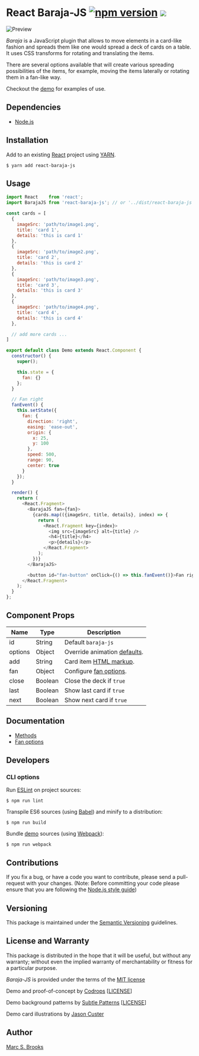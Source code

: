 # React Baraja-JS [![npm version](https://badge.fury.io/js/react-baraja-js.svg)](https://badge.fury.io/js/react-baraja-js) [![](https://img.shields.io/npm/dm/react-baraja-js)](https://www.npmjs.com/package/react-baraja-js)

![Preview](https://raw.githubusercontent.com/nuxy/baraja-js/master/package.gif)

_Baraja_ is a JavaScript plugin that allows to move elements in a card-like fashion and spreads them like one would spread a deck of cards on a table.  It uses CSS transforms for rotating and translating the items.

There are several options available that will create various spreading possibilities of the items, for example, moving the items laterally or rotating them in a fan-like way.

Checkout the [demo](https://nuxy.github.io/baraja-js) for examples of use.

## Dependencies

- [Node.js](https://nodejs.org)

## Installation

Add to an existing [React](https://reactjs.org) project using [YARN](https://yarnpkg.com).

    $ yarn add react-baraja-js

## Usage

```javascript
import React    from 'react';
import BarajaJS from 'react-baraja-js'; // or '../dist/react-baraja-js';

const cards = [
  {
    imageSrc: 'path/to/image1.png',
    title: 'card 1',
    details: 'this is card 1'
  },
  {
    imageSrc: 'path/to/image2.png',
    title: 'card 2',
    details: 'this is card 2'
  },
  {
    imageSrc: 'path/to/image3.png',
    title: 'card 3',
    details: 'this is card 3'
  },
  {
    imageSrc: 'path/to/image4.png',
    title: 'card 4',
    details: 'this is card 4'
  },

  // add more cards ...
]

export default class Demo extends React.Component {
  constructor() {
    super();

    this.state = {
      fan: {}
    };
  }

  // Fan right
  fanEvent() {
    this.setState({
      fan: {
        direction: 'right',
        easing: 'ease-out',
        origin: {
          x: 25,
          y: 100
        },
        speed: 500,
        range: 90,
        center: true
      }
    });
  }

  render() {
    return (
      <React.Fragment>
        <BarajaJS fan={fan}>
          {cards.map(({imageSrc, title, details}, index) => {
            return (
              <React.Fragment key={index}>
                <img src={imageSrc} alt={title} />
                <h4>{title}</h4>
                <p>{details}</p>
              </React.Fragment>
            );
          })}
        </BarajaJS>

        <button id="fan-button" onClick={() => this.fanEvent()}>Fan right</button>
      </React.Fragment>
    );
  }
};
```

## Component Props

| Name     | Type     | Description              |
|----------|----------|--------------------------|
| id       | String   | Default `baraja-js`      |
| options  | Object   | Override animation [defaults](https://github.com/nuxy/baraja-js#global-options). |
| add      | String   | Card item [HTML markup](https://github.com/nuxy/baraja-js#html-markup). |
| fan      | Object   | Configure [fan options](https://github.com/nuxy/baraja-js#fan-options). |
| close    | Boolean  | Close the deck if `true` |
| last     | Boolean  | Show last card if `true` |
| next     | Boolean  | Show next card if `true` |

## Documentation

- [Methods](https://github.com/nuxy/baraja-js#methods)
- [Fan options](https://github.com/nuxy/baraja-js#fan-options)

## Developers

### CLI options

Run [ESLint](https://eslint.org) on project sources:

    $ npm run lint

Transpile ES6 sources (using [Babel](https://babeljs.io)) and minify to a distribution:

    $ npm run build

Bundle [demo](https://github.com/nuxy/react-baraja-js/tree/master/demo) sources (using [Webpack](https://webpack.js.org)):

    $ npm run webpack

## Contributions

If you fix a bug, or have a code you want to contribute, please send a pull-request with your changes. (Note: Before committing your code please ensure that you are following the [Node.js style guide](https://github.com/felixge/node-style-guide))

## Versioning

This package is maintained under the [Semantic Versioning](https://semver.org) guidelines.

## License and Warranty

This package is distributed in the hope that it will be useful, but without any warranty; without even the implied warranty of merchantability or fitness for a particular purpose.

_Baraja-JS_ is provided under the terms of the [MIT license](http://www.opensource.org/licenses/mit-license.php)

Demo and proof-of-concept by [Codrops](https://www.codrops.com) [[LICENSE](http://tympanus.net/codrops/licensing)]

Demo background patterns by [Subtle Patterns](https://subtlepatterns.com) [[LICENSE](http://creativecommons.org/licenses/by-sa/3.0/deed.en_US
)]

Demo card illustrations by [Jason Custer](http://dribbble.com/jdelamancha)

## Author

[Marc S. Brooks](https://github.com/nuxy)

